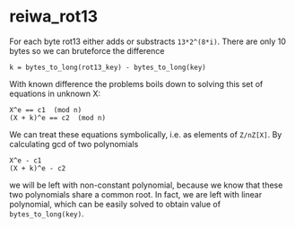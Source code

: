 # reiwa_rot13

For each byte rot13 either adds or substracts `13*2^(8*i)`. There are only 10 bytes so we can bruteforce the difference

```
k = bytes_to_long(rot13_key) - bytes_to_long(key)
```

With known difference the problems boils down to solving this set of equations in unknown X:

```
X^e == c1  (mod n)
(X + k)^e == c2  (mod n)
```

We can treat these equations symbolically, i.e. as elements of `Z/nZ[X]`. By calculating gcd of two polynomials

```
X^e - c1
(X + k)^e - c2
```

we will be left with non-constant polynomial, because we know that these two polynomials share a common root.
In fact, we are left with linear polynomial, which can be easily solved to obtain value of `bytes_to_long(key)`.
